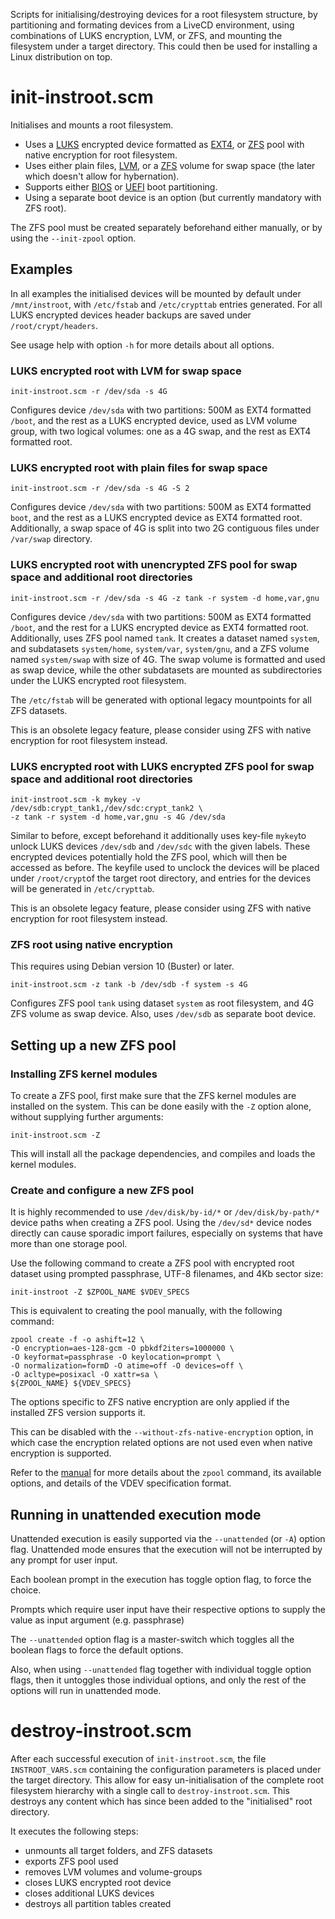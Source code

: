 
Scripts for initialising/destroying devices for a root filesystem structure, by partitioning and formating devices from a LiveCD environment, using combinations of LUKS encryption, LVM, or ZFS, and mounting the filesystem under a target directory. This could then be used for installing a Linux distribution on top.

# init-instroot.scm

Initialises and mounts a root filesystem.

* Uses a [LUKS](https://en.wikipedia.org/wiki/Linux_Unified_Key_Setup) encrypted device formatted as [EXT4](https://wiki.debian.org/Ext4), or [ZFS](https://github.com/openzfs/zfs) pool with native encryption for root filesystem.
* Uses either plain files, [LVM](https://en.wikipedia.org/wiki/Logical_volume_management), or a [ZFS](https://github.com/openzfs/zfs) volume for swap space (the later which doesn't allow for hybernation).
* Supports either [BIOS](https://en.wikipedia.org/wiki/BIOS) or [UEFI](https://en.wikipedia.org/wiki/Unified_Extensible_Firmware_Interface) boot partitioning.
* Using a separate boot device is an option (but currently mandatory with ZFS root).

The ZFS pool must be created separately beforehand either manually, or by using the `--init-zpool` option.

## Examples

In all examples the initialised devices will be mounted by default under `/mnt/instroot`, with `/etc/fstab` and `/etc/crypttab` entries generated. For all LUKS encrypted devices header backups are saved under `/root/crypt/headers`.

See usage help with option `-h` for more details about all options.

### LUKS encrypted root with LVM for swap space

    init-instroot.scm -r /dev/sda -s 4G

Configures device `/dev/sda` with two partitions: 500M as EXT4 formatted `/boot`, and the rest as a LUKS encrypted device, used as LVM volume group, with two logical volumes: one as a 4G swap, and the rest as EXT4 formatted root.

### LUKS encrypted root with plain files for swap space

    init-instroot.scm -r /dev/sda -s 4G -S 2

Configures device `/dev/sda` with two partitions: 500M as EXT4 formatted `boot`, and the rest as a LUKS encrypted device as EXT4 formatted root. Additionally, a swap space of 4G is split into two 2G contiguous files under `/var/swap` directory.

### LUKS encrypted root with unencrypted ZFS pool for swap space and additional root directories

    init-instroot.scm -r /dev/sda -s 4G -z tank -r system -d home,var,gnu

Configures device `/dev/sda` with two partitions: 500M as EXT4 formatted `/boot`, and the rest for a LUKS encrypted device as EXT4 formatted root. Additionally, uses ZFS pool named `tank`. It creates a dataset named `system`, and subdatasets `system/home`, `system/var`, `system/gnu`, and a ZFS volume named `system/swap` with size of 4G. The swap volume is formatted and used as swap device, while the other subdatasets are mounted as subdirectories under the LUKS encrypted root filesystem. 

The `/etc/fstab` will be generated with optional legacy mountpoints for all ZFS datasets.

This is an obsolete legacy feature, please consider using ZFS with native encryption for root filesystem instead.

### LUKS encrypted root with LUKS encrypted ZFS pool for swap space and additional root directories

    init-instroot.scm -k mykey -v /dev/sdb:crypt_tank1,/dev/sdc:crypt_tank2 \
    -z tank -r system -d home,var,gnu -s 4G /dev/sda

Similar to before, except beforehand it additionally uses key-file `mykey`to unlock LUKS devices `/dev/sdb` and `/dev/sdc` with the given labels. These encrypted devices potentially hold the ZFS pool, which will then be accessed as before. The keyfile used to unclock the devices will be placed under `/root/crypt`of the target root directory, and entries for the devices will be generated in `/etc/crypttab`.

This is an obsolete legacy feature, please consider using ZFS with native encryption for root filesystem instead.

### ZFS root using native encryption

This requires using Debian version 10 (Buster) or later.

    init-instroot.scm -z tank -b /dev/sdb -f system -s 4G

Configures ZFS pool `tank` using dataset `system` as root filesystem, and 4G ZFS volume as swap device. Also, uses `/dev/sdb` as separate boot device.

## Setting up a new ZFS pool

### Installing ZFS kernel modules

To create a ZFS pool, first make sure that the ZFS kernel modules are installed on the system. This can be done easily with the `-Z` option alone, without supplying further arguments:

	init-instroot.scm -Z

This will install all the package dependencies, and compiles and loads the kernel modules.

### Create and configure a new ZFS pool

It is highly recommended to use `/dev/disk/by-id/*` or `/dev/disk/by-path/*` device paths when creating a ZFS pool. Using the `/dev/sd*` device nodes directly can cause sporadic import failures, especially on systems that have more than one storage pool.

Use the following command to create a ZFS pool with encrypted root dataset using prompted passphrase, UTF-8 filenames, and 4Kb sector size:

	init-instroot -Z $ZPOOL_NAME $VDEV_SPECS

This is equivalent to creating the pool manually, with the following command:

	zpool create -f -o ashift=12 \
	-O encryption=aes-128-gcm -O pbkdf2iters=1000000 \
	-O keyformat=passphrase -O keylocation=prompt \
	-O normalization=formD -O atime=off -O devices=off \
	-O acltype=posixacl -O xattr=sa \
	${ZPOOL_NAME} ${VDEV_SPECS}

The options specific to ZFS native encryption are only applied if the installed ZFS version supports it.

This can be disabled with the `--without-zfs-native-encryption` option, in which case the encryption related options are not used even when native encryption is supported.

Refer to the [manual](https://zfsonlinux.org/manpages/0.8.1/man8/zpool.8.html#lbAE) for more details about the `zpool` command, its available options, and details of the VDEV specification format.

## Running in unattended execution mode

Unattended execution is easily supported via the `--unattended` (or `-A`) option flag. Unattended mode ensures that the execution will not be interrupted by any prompt for user input.

Each boolean prompt in the execution has toggle option flag, to force the choice.

Prompts which require user input have their respective options to supply the value as input argument (e.g. passphrase)

The `--unattended` option flag is a master-switch which toggles all the boolean flags to force the default options.

Also, when using `--unattended` flag together with individual toggle option flags, then it untoggles those individual options, and only the rest of the options will run in unattended mode.

# destroy-instroot.scm

After each successful execution of `init-instroot.scm`, the file `INSTROOT_VARS.scm` containing the configuration parameters is placed under the target directory. This allow for easy un-initialisation of the complete root filesystem hierarchy with a single call to `destroy-instroot.scm`. This destroys any content which has since been added to the "initialised" root directory. 

It executes the following steps:

* unmounts all target folders, and ZFS datasets
* exports ZFS pool used
* removes LVM volumes and volume-groups
* closes LUKS encrypted root device
* closes additional LUKS devices
* destroys all partition tables created
